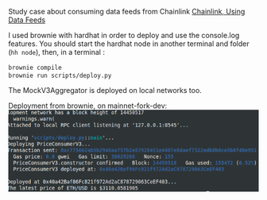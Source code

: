 Study case about consuming data feeds from Chainlink [Chainlink, Using Data Feeds](https://docs.chain.link/docs/get-the-latest-price/)

I used brownie with hardhat in order to deploy and use the console.log features.
You should start the hardhat node in another terminal and folder (`hh node`), then, in a terminal :

```
brownie compile
brownie run scripts/deploy.py
```

The MockV3Aggregator is deployed on local networks too.

Deployment from brownie, on mainnet-fork-dev:
![Multi-Sig Wallet deployment ](PriceConsumerV3_deploy.png)
